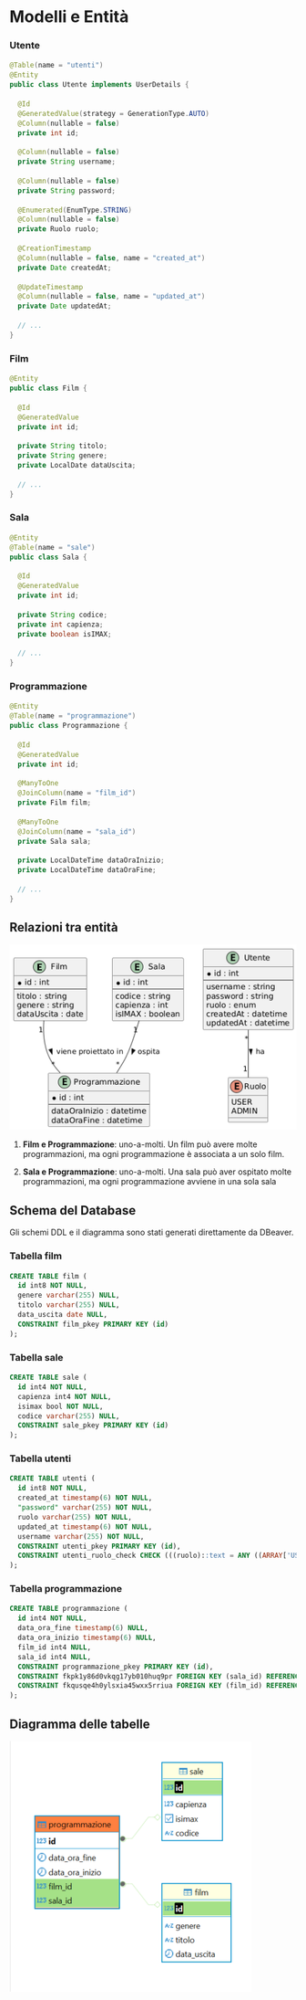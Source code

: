 # Modelli e Entità

### Utente

```java
@Table(name = "utenti")
@Entity
public class Utente implements UserDetails {

  @Id
  @GeneratedValue(strategy = GenerationType.AUTO)
  @Column(nullable = false)
  private int id;

  @Column(nullable = false)
  private String username;

  @Column(nullable = false)
  private String password;

  @Enumerated(EnumType.STRING)
  @Column(nullable = false)
  private Ruolo ruolo;

  @CreationTimestamp
  @Column(nullable = false, name = "created_at")
  private Date createdAt;

  @UpdateTimestamp
  @Column(nullable = false, name = "updated_at")
  private Date updatedAt;

  // ...
}
```

### Film


```java
@Entity
public class Film {

  @Id
  @GeneratedValue
  private int id;

  private String titolo;
  private String genere;
  private LocalDate dataUscita;

  // ...
}
```

### Sala

```java
@Entity
@Table(name = "sale")
public class Sala {

  @Id
  @GeneratedValue
  private int id;

  private String codice;
  private int capienza;
  private boolean isIMAX;

  // ...
}
```

### Programmazione

```java
@Entity
@Table(name = "programmazione")
public class Programmazione {

  @Id
  @GeneratedValue
  private int id;

  @ManyToOne
  @JoinColumn(name = "film_id")
  private Film film;

  @ManyToOne
  @JoinColumn(name = "sala_id")
  private Sala sala;

  private LocalDateTime dataOraInizio;
  private LocalDateTime dataOraFine;

  // ...
}
```


## Relazioni tra entità

![diagramma er](ER.png)

1. **Film e Programmazione**: uno-a-molti. Un film può avere molte programmazioni, ma ogni programmazione è associata a un solo film.

2. **Sala e Programmazione**: uno-a-molti. Una sala può aver ospitato molte programmazioni, ma ogni programmazione avviene in una sola sala


## Schema del Database
Gli schemi DDL e il diagramma sono stati generati direttamente da DBeaver.

### Tabella film

```sql
CREATE TABLE film (
  id int8 NOT NULL,
  genere varchar(255) NULL,
  titolo varchar(255) NULL,
  data_uscita date NULL,
  CONSTRAINT film_pkey PRIMARY KEY (id)
);
```

### Tabella sale

```sql
CREATE TABLE sale (
  id int4 NOT NULL,
  capienza int4 NOT NULL,
  isimax bool NOT NULL,
  codice varchar(255) NULL,
  CONSTRAINT sale_pkey PRIMARY KEY (id)
);
```

### Tabella utenti

```sql
CREATE TABLE utenti (
  id int8 NOT NULL,
  created_at timestamp(6) NOT NULL,
  "password" varchar(255) NOT NULL,
  ruolo varchar(255) NOT NULL,
  updated_at timestamp(6) NOT NULL,
  username varchar(255) NOT NULL,
  CONSTRAINT utenti_pkey PRIMARY KEY (id),
  CONSTRAINT utenti_ruolo_check CHECK (((ruolo)::text = ANY ((ARRAY['USER'::character varying, 'ADMIN'::character varying])::text[])))
);
```

### Tabella programmazione

```sql
CREATE TABLE programmazione (
  id int4 NOT NULL,
  data_ora_fine timestamp(6) NULL,
  data_ora_inizio timestamp(6) NULL,
  film_id int4 NULL,
  sala_id int4 NULL,
  CONSTRAINT programmazione_pkey PRIMARY KEY (id),
  CONSTRAINT fkpk1y86d0vkqg17yb010huq9pr FOREIGN KEY (sala_id) REFERENCES sale(id),
  CONSTRAINT fkqusqe4h0ylsxia45wxx5rriua FOREIGN KEY (film_id) REFERENCES film(id)
);
```
## Diagramma delle tabelle

![diagramma er](schema-db.png)
